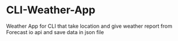 # CLI-Weather-App
Weather App for CLI that take location and give weather report from Forecast io api and save data in json file
